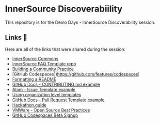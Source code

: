 # InnerSource Discoverabiility 

This repository is for the Demo Days - InnerSource Discoverability session. 

## Links 🔗

Here are all of the links that were shared during the session: 
- [InnerSource Commons](https://innersourcecommons.org/)
- [InnerSource FAQ Template repo](https://github.com/demo-days/innersource-faq-template)
- [Building a Community Practice](https://opensource.com/open-organization/20/2/building-community-practice-5-steps)
- [GitHub Codespaces])https://github.com/features/codespaces)
- [Formatting a README](https://guides.github.com/features/wikis/#Formatting-a-readme)
- [GitHub Docs - CONTRIBUTING.md example](https://github.com/github/docs/blob/main/CONTRIBUTING.md)
- [Atom - Issue Template example](https://github.com/atom/.github/blob/master/.github/ISSUE_TEMPLATE/feature_request.md)
- [Using organization level templates](https://docs.github.com/en/communities/setting-up-your-project-for-healthy-contributions/creating-a-default-community-health-file)
- [GitHub Docs - Pull Request Template example](https://github.com/github/docs/blob/main/.github/PULL_REQUEST_TEMPLATE.md)
- [Hackathon.guide](https://hackathon.guide/)
- [VMWare - Open Source Best Practices](https://blogs.vmware.com/opensource/2019/06/11/open-source-maintainer-best-practices/)
- [GitHub Codespaces Beta Signup](https://github.com/features/codespaces/signup)
